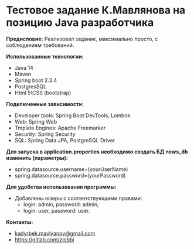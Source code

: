 # Тестовое задание К.Мавлянова на позицию Java разработчика

**Предисловие:**
   Реализовал задание, максимально просто, с соблюдением требований.

**Использованные технологии:**
* Java 14 
* Maven
* Spring boot 2.3.4
* PostgresSQL
* Html 5\CSS (bootstrap)

**Подключенные зависимости:**
* Developer tools:
  Spring Boot DevTools,
  Lombok
* Web:
  Spring Web
* Tmplate Engines:
  Apache Freemarker
* Security:
  Spring Security
* SQL:
  Spring Data JPA,
  PostgreSQL Driver

**Для запуска в application.properties необходимо создать БД news_db изменить (параметры):**
* spring.datasource.username=(yourUserName)
* spring.datasource.password=(yourPassword)

**Для удобства использования программы:**
* Добавлены юзеры с соответствующими правами:
    * login: admin, password: admin;
    * login: user, password: user.
 
 **Контакты:**
* kadyrbek.mavlyanov@gmail.com
* https://gitlab.com/zlobbi
